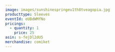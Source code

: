 ```yaml
---
image: images/sunshinespringeu1th8tveagopia.jpg
producttype: Sleeves
eventId: eUBdWMfNo
pricings:
  - quantity: 1
    price: 25
asin: s-fejDl2dU5
merchandise: comiket
---
```

